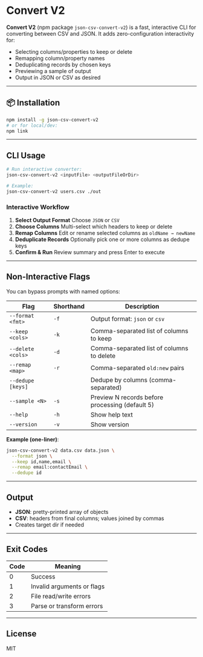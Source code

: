 # Convert V2

**Convert V2** (npm package `json-csv-convert-v2`) is a fast, interactive CLI for converting between CSV and JSON. It adds zero-configuration interactivity for:

- Selecting columns/properties to keep or delete
- Remapping column/property names
- Deduplicating records by chosen keys
- Previewing a sample of output
- Output in JSON or CSV as desired

---

## 📦 Installation

```bash
npm install -g json-csv-convert-v2
# or for local/dev:
npm link
```

---

## CLI Usage

```bash
# Run interactive converter:
json-csv-convert-v2 <inputFile> <outputFileOrDir>

# Example:
json-csv-convert-v2 users.csv ./out
```

### Interactive Workflow

1. **Select Output Format**
   Choose `JSON` or `CSV`
2. **Choose Columns**
   Multi-select which headers to keep or delete
3. **Remap Columns**
   Edit or rename selected columns as `oldName → newName`
4. **Deduplicate Records**
   Optionally pick one or more columns as dedupe keys
5. **Confirm & Run**
   Review summary and press Enter to execute

---

## Non-Interactive Flags

You can bypass prompts with named options:

| Flag              | Shorthand | Description                                     |
| ----------------- | --------- | ----------------------------------------------- |
| `--format <fmt>`  | `-f`      | Output format: `json` or `csv`                  |
| `--keep <cols>`   | `-k`      | Comma-separated list of columns to keep         |
| `--delete <cols>` | `-d`      | Comma-separated list of columns to delete       |
| `--remap <map>`   | `-r`      | Comma-separated `old:new` pairs                 |
| `--dedupe [keys]` |           | Dedupe by columns (comma-separated)             |
| `--sample <N>`    | `-s`      | Preview N records before processing (default 5) |
| `--help`          | `-h`      | Show help text                                  |
| `--version`       | `-v`      | Show version                                    |

**Example (one-liner)**:

```bash
json-csv-convert-v2 data.csv data.json \
  --format json \
  --keep id,name,email \
  --remap email:contactEmail \
  --dedupe id
```

---

## Output

- **JSON**: pretty-printed array of objects
- **CSV**: headers from final columns; values joined by commas
- Creates target dir if needed

---

## Exit Codes

| Code | Meaning                    |
| ---- | -------------------------- |
| 0    | Success                    |
| 1    | Invalid arguments or flags |
| 2    | File read/write errors     |
| 3    | Parse or transform errors  |

---

## License

MIT

